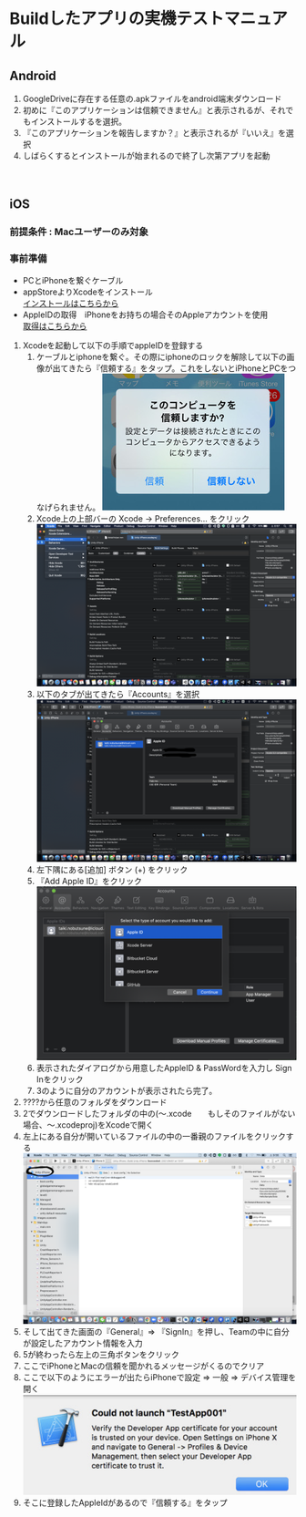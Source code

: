 # Buildしたアプリの実機テストマニュアル
## Android
1. GoogleDriveに存在する任意の.apkファイルをandroid端末ダウンロード
2. 初めに『このアプリケーションは信頼できません』と表示されるが、それでもインストールするを選択。
3. 『このアプリケーションを報告しますか？』と表示されるが『いいえ』を選択
4. しばらくするとインストールが始まれるので終了し次第アプリを起動
<br><br><br>
## iOS
### 前提条件 : Macユーザーのみ対象
### 事前準備
- PCとiPhoneを繋ぐケーブル
- appStoreよりXcodeをインストール<br>
[インストールはこちらから](https://apps.apple.com/jp/app/xcode/id497799835?mt=12)
- AppleIDの取得　iPhoneをお持ちの場合そのAppleアカウントを使用<br>
[取得はこちらから](https://support.apple.com/ja-jp/HT204316)
1. Xcodeを起動して以下の手順でappleIDを登録する
    1.  ケーブルとiphoneを繋ぐ。その際にiphoneのロックを解除して以下の画像が出てきたら『信頼する』をタップ。これをしないとiPhoneとPCをつなげられません。
    ![TrustComfirmImage](./Images/BuildTestImages/TrustComfirmImage.jpg)
    2. Xcode上の上部バーの Xcode -> Preferences... をクリック
    ![PreferencesInXcode](./Images/BuildTestImages/PreferencesInXcode.png)
    3. 以下のタブが出てきたら『Accounts』を選択
    ![AccountInPreferences](./Images/BuildTestImages/AcountsInPreferences.png)
    4. 左下隅にある[追加] ボタン (+) をクリック
    5. 『Add Apple ID』をクリック
    ![AddAccount](./Images/BuildTestImages/AddAccount.png)
    6. 表示されたダイアログから用意したAppleID & PassWordを入力し Sign Inをクリック
    7. 3のように自分のアカウントが表示されたら完了。
2. ????から任意のフォルダをダウンロード
3. 2でダウンロードしたフォルダの中の(〜.xcode　　もしそのファイルがない場合、〜.xcodeproj)をXcodeで開く
4. 左上にある自分が開いているファイルの中の一番親のファイルをクリックする
![FilePosition](./Images/BuildTestImages/FilePosition.png)
5. そして出てきた画面の『General』=> 『SignIn』を押し、Teamの中に自分が設定したアカウント情報を入力
6. 5が終わったら左上の三角ボタンをクリック
7. ここでiPhoneとMacの信頼を聞かれるメッセージがくるのでクリア
8. ここで以下のようにエラーが出たらiPhoneで設定 => 一般 => デバイス管理を開く
![ErrorTrust](./Images/BuildTestImages/ErrorTrust.png)
9. そこに登録したAppleIdがあるので『信頼する』をタップ